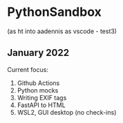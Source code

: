 # PythonSandbox
(as ht into aadennis as vscode -  test3)
## January 2022
Current focus:  
1. Github Actions  
1. Python mocks
2. Writing EXIF tags
3. FastAPI to HTML
4. WSL2, GUI desktop (no check-ins)
